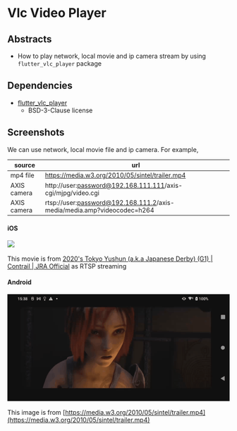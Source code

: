 # Vlc Video Player

## Abstracts

* How to play network, local movie and ip camera stream by using `flutter_vlc_player` package

## Dependencies

* [flutter_vlc_player ](https://github.com/solid-software/flutter_vlc_player/)
  * BSD-3-Clause license

## Screenshots

We can use network, local movie file and ip camera.
For example,

|source|url|
|---|---|
|mp4 file|https://media.w3.org/2010/05/sintel/trailer.mp4|
|AXIS camera|http://user:password@192.168.111.111/axis-cgi/mjpg/video.cgi|
|AXIS camera|rtsp://user:password@192.168.111.2/axis-media/media.amp?videocodec=h264|

#### iOS

<img src="./images/ios.gif" width="640" />

This movie is from [2020's Tokyo Yushun (a.k.a Japanese Derby) (G1) | Contrail | JRA Official](https://www.youtube.com/watch?v=IhEX_AByG3A) as RTSP streaming

#### Android

<img src="./images/android.gif" width="640" />

This image is from [https://media.w3.org/2010/05/sintel/trailer.mp4](https://media.w3.org/2010/05/sintel/trailer.mp4)